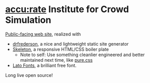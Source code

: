 # [accu:rate](http://www.accu-rate.de/) Institute for Crowd Simulation

[Public-facing web site](http://www.accu-rate.de/), realized with

  - [drfrederson](https://github.com/klml/drfrederson), a nice and lightweight static site generator
  - [Skeleton](http://www.getskeleton.com/), a responsive HTML/CSS boiler plate
    - Note to self: Use something cleanlier engineered and better maintained next time, like [pure.css](http://purecss.io/)
  - [Lato Fonts](http://www.latofonts.com/), a brilliant free font.

Long live open source!

